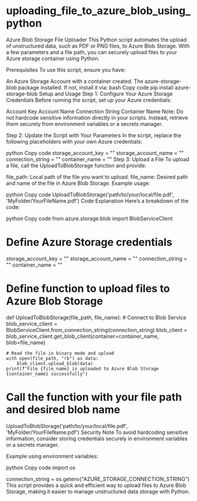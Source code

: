 # uploading_file_to_azure_blob_using_python

Azure Blob Storage File Uploader
This Python script automates the upload of unstructured data, such as PDF or PNG files, to Azure Blob Storage. With a few parameters and a file path, you can securely upload files to your Azure storage container using Python.

Prerequisites
To use this script, ensure you have:

An Azure Storage Account with a container created.
The azure-storage-blob package installed. If not, install it via:
bash
Copy code
pip install azure-storage-blob
Setup and Usage
Step 1: Configure Your Azure Storage Credentials
Before running the script, set up your Azure credentials:

Account Key
Account Name
Connection String
Container Name
Note: Do not hardcode sensitive information directly in your scripts. Instead, retrieve them securely from environment variables or a secrets manager.

Step 2: Update the Script with Your Parameters
In the script, replace the following placeholders with your own Azure credentials:

python
Copy code
storage_account_key = "<Your-Account-Key>"
storage_account_name = "<Your-Account-Name>"
connection_string = "<Your-Connection-String>"
container_name = "<Your-Container-Name>"
Step 3: Upload a File
To upload a file, call the UploadToBlobStorage function and provide:

file_path: Local path of the file you want to upload.
file_name: Desired path and name of the file in Azure Blob Storage.
Example usage:

python
Copy code
UploadToBlobStorage('path/to/your/local/file.pdf', 'MyFolder/YourFileName.pdf')
Code Explanation
Here’s a breakdown of the code:

python
Copy code
from azure.storage.blob import BlobServiceClient

# Define Azure Storage credentials
storage_account_key = "<Your-Account-Key>"
storage_account_name = "<Your-Account-Name>"
connection_string = "<Your-Connection-String>"
container_name = "<Your-Container-Name>"

# Define function to upload files to Azure Blob Storage
def UploadToBlobStorage(file_path, file_name):
    # Connect to Blob Service
    blob_service_client = BlobServiceClient.from_connection_string(connection_string)
    blob_client = blob_service_client.get_blob_client(container=container_name, blob=file_name)

    # Read the file in binary mode and upload
    with open(file_path, "rb") as data:
        blob_client.upload_blob(data)
    print(f"File {file_name} is uploaded to Azure Blob Storage {container_name} successfully")

# Call the function with your file path and desired blob name
UploadToBlobStorage('path/to/your/local/file.pdf', 'MyFolder/YourFileName.pdf')
Security Note
To avoid hardcoding sensitive information, consider storing credentials securely in environment variables or a secrets manager.

Example using environment variables:

python
Copy code
import os

connection_string = os.getenv("AZURE_STORAGE_CONNECTION_STRING")
This script provides a quick and efficient way to upload files to Azure Blob Storage, making it easier to manage unstructured data storage with Python.

